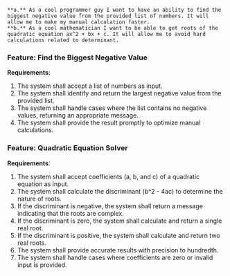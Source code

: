 ```
**a.** As a cool programmer guy I want to have an ability to find the biggest negative value from the provided list of numbers. It will allow me to make my manual calculation faster.
**b.** As a cool mathematician I want to be able to get roots of the quadratic equation ax^2 + bx + c. It will allow me to avoid hard calculations related to determinant.
```

### Feature: Find the Biggest Negative Value

**Requirements**:

1. The system shall accept a list of numbers as input.
2. The system shall identify and return the largest negative value from the provided list.
3. The system shall handle cases where the list contains no negative values, returning an appropriate message.
4. The system shall provide the result promptly to optimize manual calculations.

### Feature: Quadratic Equation Solver

**Requirements**:

1. The system shall accept coefficients (a, b, and c) of a quadratic equation as input.
2. The system shall calculate the discriminant (b^2 - 4ac) to determine the nature of roots.
3. If the discriminant is negative, the system shall return a message indicating that the roots are complex.
4. If the discriminant is zero, the system shall calculate and return a single real root.
5. If the discriminant is positive, the system shall calculate and return two real roots.
6. The system shall provide accurate results with precision to hundredth.
7. The system shall handle cases where coefficients are zero or invalid input is provided.